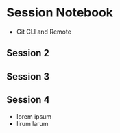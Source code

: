 # Session Notebook

- Git CLI and Remote

## Session 2

## Session 3

## Session 4

- lorem ipsum
- lirum larum
